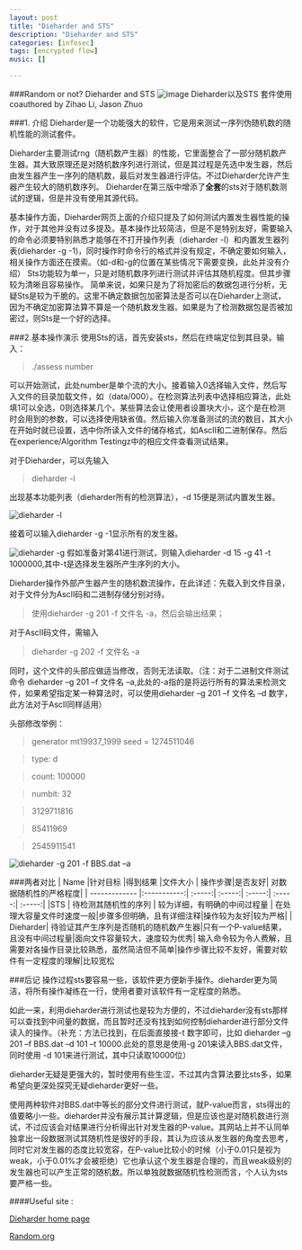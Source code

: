 ```yaml
---
layout: post
title: "Dieharder and STS"
description: "Dieharder and STS"
categories: [infosec]
tags: [encrypted flow]
music: []

---
```


###Random or not? Dieharder and STS
![image](http://i.stack.imgur.com/12L2d.gif)
Dieharder以及STS 套件使用 coauthored by Zihao Li, Jason Zhuo
<!-- more -->

###1. 介绍
Dieharder是一个功能强大的软件，它是用来测试一序列伪随机数的随机性能的测试套件。
Dieharder主要测试rng（随机数产生器）的性能，它里面整合了一部分随机数产生器。其大致原理还是对随机数序列进行测试，但是其过程是先选中发生器，然后由发生器产生一序列的随机数，最后对发生器进行评估。不过Dieharder允许产生器产生较大的随机数序列。Dieharder在第三版中增添了**全套**的sts对于随机数测试的逻辑，但是并没有使用其源代码。基本操作方面，Dieharder网页上面的介绍只提及了如何测试内置发生器性能的操作，对于其他并没有过多提及。基本操作比较简洁，但是不是特别友好，需要输入的命令必须要特别熟悉才能够在不打开操作列表（dieharder -l）和内置发生器列表(dieharder -g -1)，同时操作时命令行的格式并没有规定，不确定要如何输入，相关操作方面还在摸索。（如-d和-g的位置在某些情况下需要变换，此处并没有介绍）Sts功能较为单一，只是对随机数序列进行测试并评估其随机程度。但其步骤较为清晰且容易操作。简单来说，如果只是为了将加密后的数据包进行分析，无疑Sts是较为干脆的。这里不确定数据包加密算法是否可以在Dieharder上测试，因为不确定加密算法算不算是一个随机数发生器。如果是为了检测数据包是否被加密过，则Sts是一个好的选择。

###2.基本操作演示
使用Sts的话，首先安装sts，然后在终端定位到其目录。输入：

>./assess number

可以开始测试，此处number是单个流的大小。接着输入0选择输入文件，然后写入文件的目录加载文件，如（data/000）。在检测算法列表中选择相应算法，此处填1可以全选，0则选择某几个。某些算法会让使用者设置块大小，这个是在检测时会用到的参数，可以选择使用缺省值。然后输入你准备测试的流的数目，其大小在开始时就已设置，选中你所读入文件的储存格式，如AscII和二进制保存。然后在experience/Algorithm Testingz中的相应文件查看测试结果。
对于Dieharder，可以先输入

>dieharder -l

出现基本功能列表（dieharder所有的检测算法），-d 15便是测试内置发生器。

![dieharder -l](/Users/zhuozhongliu/JasonzhuoGithubIO/assets/images/2015-10-10.png)

接着可以输入dieharder -g -1显示所有的发生器。

![dieharder -g](/Users/zhuozhongliu/JasonzhuoGithubIO/assets/images/2015-10-10-2.png)
假如准备对第41进行测试，则输入dieharder -d 15 -g 41 -t 1000000,其中-t是选择发生器所产生序列的大小。
	


Dieharder操作外部产生器产生的随机数流操作，在此详述：先载入到文件目录，对于文件分为AscII码和二进制存储分别对待。

>使用dieharder -g 201 -f 文件名 -a，然后会输出结果；

对于AscII码文件，需输入

>dieharder -g 202 -f 文件名 -a

同时，这个文件的头部应做适当修改，否则无法读取。（注：对于二进制文件测试命令 dieharder –g 201 –f 文件名 –a,此处的-a指的是将运行所有的算法来检测文件，如果希望指定某一种算法时，可以使用dieharder –g 201 –f 文件名 –d 数字，此方法对于AscII同样适用）

头部修改举例：
>generator mt19937_1999 seed = 1274511046

>type: d

>count: 100000

>numbit: 32

>3129711816

>85411969

>2545911541

![dieharder -g 201 -f BBS.dat –a](/Users/zhuozhongliu/JasonzhuoGithubIO/assets/images/2015-10-10-3.png)

###两者对比
| Name        |针对目标          |得到结果 |文件大小 | 操作步骤|是否友好| 对数据随机性的严格程度|
| ------------- |:-----------:| :-----:| :-----:| :-----:|  :-----:| :-----:| 
|STS     | 待检测其随机性的序列     |   较为详细，有明确的中间过程量 |  在处理大容量文件时速度一般|步骤多但明确，且有详细注释|操作较为友好|较为严格|
| Dieharder| 待验证其产生序列是否随机的随机数产生器|只有一个P-value结果，且没有中间过程量|面向文件容量较大，速度较为优秀| 输入命令较为令人费解，且需要对各操作目录比较熟悉，虽然简洁但不简单|操作步骤比较不友好，需要对软件有一定程度的理解|比较宽松 


###后记操作过程sts要容易一些，该软件更方便新手操作。dieharder更为简洁，将所有操作凝练在一行，使用者要对该软件有一定程度的熟悉。如此一来，利用dieharder进行测试也是较为方便的，不过dieharder没有sts那样可以查找到中间量的数据，而且暂时还没有找到如何控制dieharder进行部分文件读入的操作。（补充：方法已找到，在后面直接接-t 数字即可，比如dieharder –g 201 –f BBS.dat –d 101 –t 10000.此处的意思是使用-g 201来读入BBS.dat文件，同时使用 -d 101来进行测试，其中只读取10000位）
dieharder无疑是更强大的，暂时使用有些生涩，不过其内含算法要比sts多，如果希望向更深处探究无疑dieharder更好一些。
使用两种软件对BBS.dat中等长的部分文件进行测试，就P-value而言，sts得出的值要略小一些。dieharder并没有展示其计算逻辑，但是应该也是对随机数进行测试，不过应该会对结果进行分析得出针对发生器的P-value。其网站上并不认同单独拿出一段数据测试其随机性是很好的手段，其认为应该从发生器的角度去思考，同时它对发生器的态度比较宽容，在P-value比较小的时候（小于0.01只是视为weak，小于0.01%才会被拒绝）它也承认这个发生器是合理的，而且weak级别的发生器也可以产生正常的随机数。所以单独就数据随机性检测而言，个人认为sts要严格一些。

####Useful site :

[Dieharder home page](https://www.phy.duke.edu/~rgb/General/dieharder.php)

[Random.org](https://www.random.org/)